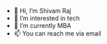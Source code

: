 - 👋 Hi, I’m Shivam Raj
- 👀 I’m interested in tech
- 🌱 I’m currently MBA
- 📫 You can reach me via email

<!---
iamshivamr/iamshivamr is a ✨ special ✨ repository because its `README.md` (this file) appears on your GitHub profile.
You can click the Preview link to take a look at your changes.
--->
